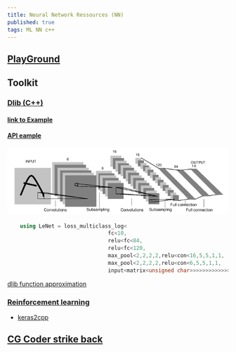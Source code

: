 ```yaml
---
title: Neural Network Ressources (NN)
published: true
tags: ML NN c++
---
```

## [PlayGround](http://playground.tensorflow.org/)

## Toolkit

### [Dlib (C++)](https://github.com/davisking/dlib)

#### [link to Example](http://dlib.net/dnn_introduction_ex.cpp.html)

#### [API eample ](http://blog.dlib.net/2016/06/a-clean-c11-deep-learning-api.html)

![caption](/images/dlib-lenet5.png)

```cpp
    using LeNet = loss_multiclass_log<
                                fc<10,        
                                relu<fc<84,   
                                relu<fc<120,  
                                max_pool<2,2,2,2,relu<con<16,5,5,1,1,
                                max_pool<2,2,2,2,relu<con<6,5,5,1,1,
                                input<matrix<unsigned char>>>>>>>>>>>>>>;
```

[dlib function approximation](https://stackoverflow.com/questions/48661106/dlib-how-do-i-use-the-loss-mean-squared-multioutput-training-label-type)

### [Reinforcement learning](http://blog.dlib.net/2015/06/reinforcement-learning-control-and-3d.html)

- [keras2cpp](https://github.com/KongCang/keras2cpp)

## [CG Coder strike back](https://www.codingame.com/forum/t/neural-network-ressources/1667/12)
